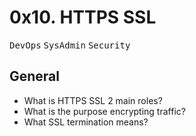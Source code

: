 # 0x10. HTTPS SSL

<kbd>DevOps</kbd> <kbd>SysAdmin</kbd> <kbd>Security</kbd>

## General
 
- What is HTTPS SSL 2 main roles?
- What is the purpose encrypting traffic?
- What SSL termination means?
